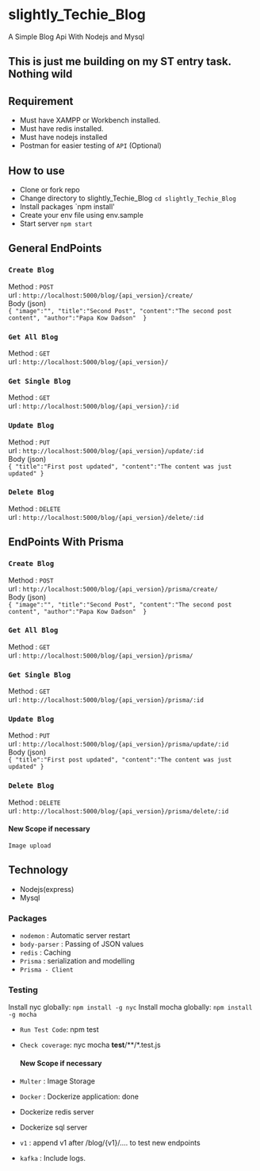 # slightly_Techie_Blog
A Simple Blog Api With Nodejs and Mysql

## This is just me building on my ST entry task. Nothing wild

## Requirement
- Must have XAMPP or Workbench installed.
- Must have redis installed.
- Must have nodejs installed
- Postman for easier testing of `API` (Optional)
  
## How to use
- Clone or fork repo
- Change directory to slightly_Techie_Blog `cd slightly_Techie_Blog`
- Install packages `npm install'
- Create your env file using env.sample
- Start server `npm start` 

## General EndPoints
### `Create Blog` 
Method : `POST` <br>
url : `http://localhost:5000/blog/{api_version}/create/` <br>
Body (json) <br>
`{
    "image":"",
    "title":"Second Post",
    "content":"The second post content",
    "author":"Papa Kow Dadson" 
}` <br>

### `Get All Blog`
Method : `GET` <br>
url : `http://localhost:5000/blog/{api_version}/` <br>

### `Get Single Blog`
Method : `GET` <br>
url : `http://localhost:5000/blog/{api_version}/:id` <br>

### `Update Blog` 
Method : `PUT` <br>
url : `http://localhost:5000/blog/{api_version}/update/:id` <br>
Body (json) <br>
`{
    "title":"First post updated",
    "content":"The content was just updated"
}` <br>


### `Delete Blog` 
Method : `DELETE` <br>
url : `http://localhost:5000/blog/{api_version}/delete/:id` <br>


## EndPoints With Prisma
### `Create Blog` 
Method : `POST` <br>
url : `http://localhost:5000/blog/{api_version}/prisma/create/` <br>
Body (json) <br>
`{
    "image":"",
    "title":"Second Post",
    "content":"The second post content",
    "author":"Papa Kow Dadson" 
}` <br>

### `Get All Blog`
Method : `GET` <br>
url : `http://localhost:5000/blog/{api_version}/prisma/` <br>

### `Get Single Blog`
Method : `GET` <br>
url : `http://localhost:5000/blog/{api_version}/prisma/:id` <br>

### `Update Blog` 
Method : `PUT` <br>
url : `http://localhost:5000/blog/{api_version}/prisma/update/:id` <br>
Body (json) <br>
`{
    "title":"First post updated",
    "content":"The content was just updated"
}` <br>


### `Delete Blog` 
Method : `DELETE` <br>
url : `http://localhost:5000/blog/{api_version}/prisma/delete/:id` <br>

#### New Scope if necessary
`Image upload` <br>

## Technology
- Nodejs(express)
- Mysql

### Packages
- `nodemon` : Automatic server restart
- `body-parser` : Passing of JSON values
- `redis` : Caching
- `Prisma` : serialization and modelling
- `Prisma - Client`

### Testing
Install nyc globally: `npm install -g nyc`
Install mocha globally: `npm install -g mocha`
- `Run Test Code`: npm test
- `Check coverage`: nyc mocha __test__/**/*.test.js
  
  #### New Scope if necessary
- `Multer` : Image Storage
- `Docker`  : Dockerize application: done
- Dockerize redis server
- Dockerize sql server
- `v1` : append v1 after /blog/{v1}/.... to test new endpoints
- `kafka` : Include logs.
